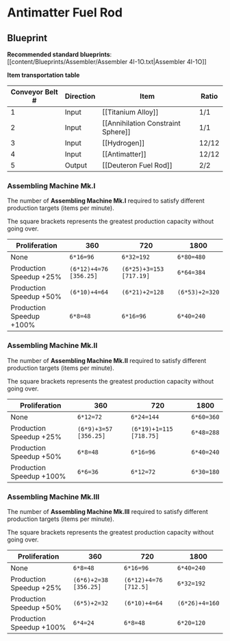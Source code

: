 # Antimatter Fuel Rod

## Blueprint

**Recommended standard blueprints**: [[content/Blueprints/Assembler/Assembler 4I-1O.txt|Assembler 4I-1O]]

**Item transportation table**

| Conveyor Belt # | Direction | Item                               | Ratio |
| --------------- | --------- | ---------------------------------- | ----- |
| 1               | Input     | [[Titanium Alloy]]                 | 1/1   |
| 2               | Input     | [[Annihilation Constraint Sphere]] | 1/1   |
| 3               | Input     | [[Hydrogen]]                       | 12/12 |
| 4               | Input     | [[Antimatter]]                     | 12/12 |
| 5               | Output    | [[Deuteron Fuel Rod]]              | 2/2   |

### Assembling Machine Mk.I

The number of **Assembling Machine Mk.I** required to satisfy different production targets (items per minute).

The square brackets represents the greatest production capacity without going over.

| Proliferation            | 360                    | 720                     | 1800           |
| ------------------------ | ---------------------- | ----------------------- | -------------- |
| None                     | `6*16=96`              | `6*32=192`              | `6*80=480`     |
| Production Speedup +25%  | `(6*12)+4=76 [356.25]` | `(6*25)+3=153 [717.19]` | `6*64=384`     |
| Production Speedup +50%  | `(6*10)+4=64`          | `(6*21)+2=128`          | `(6*53)+2=320` |
| Production Speedup +100% | `6*8=48`               | `6*16=96`               | `6*40=240`     |

### Assembling Machine Mk.II

The number of **Assembling Machine Mk.II** required to satisfy different production targets (items per minute).

The square brackets represents the greatest production capacity without going over.

| Proliferation            | 360                   | 720                     | 1800       |
| ------------------------ | --------------------- | ----------------------- | ---------- |
| None                     | `6*12=72`             | `6*24=144`              | `6*60=360` |
| Production Speedup +25%  | `(6*9)+3=57 [356.25]` | `(6*19)+1=115 [718.75]` | `6*48=288` |
| Production Speedup +50%  | `6*8=48`              | `6*16=96`               | `6*40=240` |
| Production Speedup +100% | `6*6=36`              | `6*12=72`               | `6*30=180` |

### Assembling Machine Mk.III

The number of **Assembling Machine Mk.III** required to satisfy different production targets (items per minute).

The square brackets represents the greatest production capacity without going over.

| Proliferation            | 360                   | 720                   | 1800           |
| ------------------------ | --------------------- | --------------------- | -------------- |
| None                     | `6*8=48`              | `6*16=96`             | `6*40=240`     |
| Production Speedup +25%  | `(6*6)+2=38 [356.25]` | `(6*12)+4=76 [712.5]` | `6*32=192`     |
| Production Speedup +50%  | `(6*5)+2=32`          | `(6*10)+4=64`         | `(6*26)+4=160` |
| Production Speedup +100% | `6*4=24`              | `6*8=48`              | `6*20=120`     |
